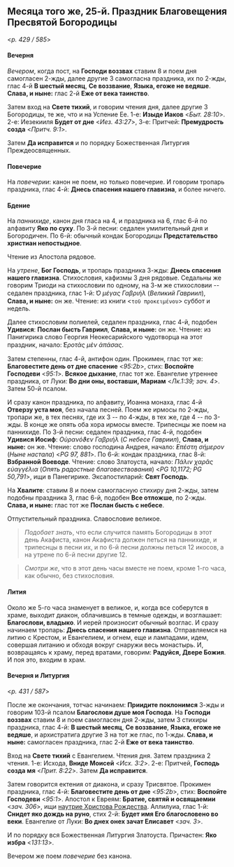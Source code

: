 
## Месяца того же, 25-й. Праздник Благовещения Пресвятой Богородицы  

<*p. 429 / 585*>

#### Вечерня

*Вечером*, когда пост, на **Господи воззвах** ставим 8 и поем дня самогласен 2-жды, 
далее другие 3 самогласна праздника, их по 2-жды, глас 4-й **В шестый месяц**, **Се воззвание**, 
**Языка, егоже не ведяше**. **Слава, и ныне:** глас 2-й **Еже от века таинство**. 

Затем вход на **Свете тихий**, и говорим чтения дня, далее другие 3 Богородицы, те же, что и на 
Успение Ее. 
1-е: **Изыде Иаков** <*Быт. 28:10*>. 
2-е: Иезекииля **Будет от дне** <*Иез. 43:27*>, 
3-е: Притчей: **Премудрость созда** <*Притч. 9:1*>. 

Затем **Да исправится** и по порядку Божественная Литургия Преждеосвященных. 

#### Повечерие

На *повечерии*: канон не поем, но только повечерие. И говорим тропарь праздника, глас 4-й: 
**Днесь спасения нашего главизна**, и более ничего.  

#### Бдение

На *паннихиде*, канон дня гласа на 4, и праздника на 6, глас 6-й по алфавиту **Яко по суху**. 
По 3-й песни: седален умилительный дня и Богородичен. 
По 6-й: обычный кондак Богородицы **Предстательство христиан непостыдное**. 

Чтение из Апостола рядовое. 

На *утрене*, **Бог Господь**, и тропарь праздника 3-жды: **Днесь спасения нашего главизна**. 
Стихословия, кафизмы 3 дня рядовые. Седальны же говорим Триоди на стихословии по одному, 
на 3-м же стихословии -- седален праздника, глас 1-й: *̔Ο μέγας Γαβριήλ* (*Великий Гавриил*), 
**Слава, и ныне:** он же. Чтение: из книги <`τοῦ προκειμένου`> суббот и недель. 

Далее стихословим полиелей, седален праздника, глас 4-й, подобен **Удивися**: **Послан бысть Гавриил**, 
**Слава, и ныне:** он же. Чтение: из Панигирика слово Георгия Неокесарийского чудотворца на этот праздник, 
начало: *̔Εροτὰς μὲν ἀπάσας*. 

Затем степенны, глас 4-й, антифон один. Прокимен, глас тот же: **Благовестите день от дне спасение** <*95:2b*>, 
стих: **Воспойте Господеви** <*95:1*>. **Всякое дыхание**, глас тот же. 
Евангелие утреннее праздника, от Луки: **Во дни оны, воставши, Мариам** <*Лк.1:39; зач. 4*>. 
Затем 50-й псалом. 

И сразу канон праздника, по алфавиту, Иоанна монаха, глас 4-й **Отверзу уста моя**, без начала песней. 
Поем же ирмосы по 2-жды, тропари же, в тех песнях, где их 3 -- по 4-жды, в тех же, где 4 -- по 3-жды. 
В конце же опять оба хора ирмосы вместе. Трипеснцы же поем на паннихиде. 
По 3-й песни: седален праздника, глас 4-й, подобен **Удивися Иосиф**: *Οὐρανόϑεν Γαβριήλ* (*С небесе Гавриил*), 
**Слава, и ныне:** он же. Чтение: слово господина Андрея, начало: *̓Επέστη σήμερον* (*Ныне настала*) <*PG 97, 881*>. 
По 6-й: кондак праздника, глас 8-й: **Взбранной Воеводе**. Чтение: слово Златоуста, начало: 
*Πάλιν χαρᾶς εὐαγγέλια* (*Опять радостные благовествования*) <*PG 10,1172; PG 50,791*>, ищи в Панегирике. 
Эксапостиларий: **Свят Господь**. 

На **Хвалите**: ставим 8 и поем самогласную стихиру дня 2-жды, затем подобны праздника 3, глас 6-й, 
подобен **Все отложше**, по 2-жды. **Слава, и ныне:** глас тот же **Послан бысть с небесе**. 

Отпустительный праздника. Славословие великое. 

> *Подобает знать*, что если случится память Богородицы в этот день Акафиста, канон Акафиста 
> должен петься на паннихиде, и трипеснцы в песни их, и по 6-й песни должны петься 12 икосов, 
> а на утрене по 6-й песни другие 12. 

> *Смотри же*, что в этот день часы вместе не поем, кроме 1-го часа, как обычно, без стихословия. 

#### Лития

Около же 5-го часа знаменует в великое, и, когда все соберутся в храме, выходит диакон, облачившись 
в темные одежды, и возглашает: **Благослови, владыко**. И иерей произносит обычный возглас. 
И сразу начинаем тропарь: **Днесь спасения нашего главизна**. Отправляемся на литию с Крестом, 
и Евангелием, и огнем, еще и лампадами, идем, совершая литанию и обходя вокруг снаружи весь монастырь. 
И, возвращаясь к храму, перед вратами, говорим: **Радуйся, Двере Божия**. И поя это, входим в храм. 

#### Вечерня и Литургия

<*p. 431 / 587*>

После же окончания, тотчас начинаем: **Приидите поклонимся** 3-жды и говорим 103-й псалом 
**Благослови душе моя Господа**. На **Господи воззвах** ставим 8 и поем самогласен дня 2-жды, 
затем 3 стихиры праздника, глас 4-й: **В шестый месяц**, **Се воззвание**, 
**Языка, егоже не ведяше**, и архистратига другие 3 на тот же глас, по 1-жды. 
**Слава, и ныне:** самогласен праздника, глас 2-й **Еже от века таинство**.  

Вход на **Свете тихий** с Евангелием. Чтения дня. Затем праздника 2 чтения. 
1-е: Исхода, **Вниде Моисей** <*Исх. 3:2*>. 
2-е: Притчей, **Господь созда мя** <*Прит. 8:22*>. 
Затем **Да исправится**. 

Затем говорится ектения от диакона, и сразу Трисвятое. 
Прокимен праздника, глас 4-й: **Благовестите день от дне** <*95:2b*>, стих: **Воспойте Господеви** <*95:1*>. 
Апостол к Евреям: **Братие, святяй и освящаемии** <*зач. 306*>, ищи [наутрие Христова Рождества](../12_december/12_26_EUR.ru.md). 
Аллилуиа, глас 1-й: **Снидет яко дождь на руно**, стих 2-й: **Будет имя Eго благословено во веки**. 
Евангелие от Луки: **Во днех онех зачат Eлисавет** <*зач. 3*>. 

И по порядку вся Божественная Литургия Златоуста. 
Причастен: **Яко избра** <*131:13*>. 

Вечером же поем *повечерие* без канона. 
